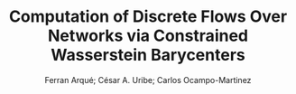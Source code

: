 ---
paperId: 7
author: Ferran Arqué; César A. Uribe; Carlos Ocampo-Martinez
publicationauthor: Arqué, F. et al.
title: Computation of Discrete Flows Over Networks via Constrained Wasserstein Barycenters
pdf: paper_07.pdf
poster: poster_7.png
pitch: https://slideslive.com/38962873/computation-of-discrete-flows-over-networks-via-constrained-wasserstein-barycenters?ref=account-folder-87716-folders
type: Oral
topic: Applications
category: Extended Abstract
link: https://research.latinxinai.org/papers/icml/2021/pdf/paper_07.pdf
conference: icml
year: 2021
tags: icml-2021
location: Virtual
---